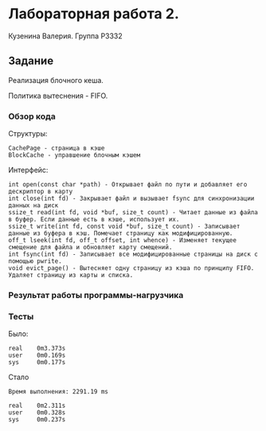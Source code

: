 # Лабораторная работа 2.
Кузенина Валерия. Группа P3332

## Задание 
Реализация блочного кеша.

Политика вытеснения - FIFO.

### Обзор кода
Структуры:
```
CachePage - страница в кэше
BlockCache - управшение блочным кэшем
```
Интерфейс: 
```
int open(const char *path) - Открывает файл по пути и добавляет его дескриптор в карту
int close(int fd) - Закрывает файл и вызывает fsync для синхронизации данных на диск
ssize_t read(int fd, void *buf, size_t count) - Читает данные из файла в буфер. Если данные есть в кэше, использует их.
ssize_t write(int fd, const void *buf, size_t count) - Записывает данные из буфера в кэш. Помечает страницу как модифицированную.
off_t lseek(int fd, off_t offset, int whence) - Изменяет текущее смещение для файла и обновляет карту смещений.
int fsync(int fd) - Записывает все модифицированные страницы на диск с помощью pwrite.
void evict_page() - Вытесняет одну страницу из кэша по принципу FIFO. Удаляет страницу из карты и списка.
```
### Результат работы программы-нагрузчика

### Тесты
Было:
```
real    0m3.373s
user    0m0.169s
sys     0m0.177s
```
Стало
```
Время выполнения: 2291.19 ms

real    0m2.311s
user    0m0.328s
sys     0m0.237s
```
